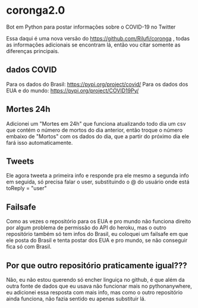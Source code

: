 # coronga2.0
Bot em Python para postar informações sobre o COVID-19 no Twitter 

Essa daqui é uma nova versão do https://github.com/Rilufi/coronga , todas as informações adicionais se encontram lá, então vou citar somente as diferenças principais.

## dados COVID
Para os dados do Brasil: https://pypi.org/project/covid/
Para os dados dos EUA e do mundo: https://pypi.org/project/COVID19Py/

## Mortes 24h
Adicionei um "Mortes em 24h" que funciona atualizando todo dia um csv que contém o número de mortos do dia anterior, então troque o número embaixo de "Mortos" com os dados do dia, que a partir do próximo dia ele fará isso automaticamente.

## Tweets
Ele agora tweeta a primeira info e responde pra ele mesmo a segunda info em seguida, só precisa falar o user, substituindo o @ do usuário onde está toReply = "user"

## Failsafe
Como as vezes o repositório para os EUA e pro mundo não funciona direito por algum problema de permissão do API do heroku, mas o outro repositório também só tem infos do Brasil, eu coloquei um failsafe em que ele posta do Brasil e tenta postar dos EUA e pro mundo, se não conseguir fica só com Brasil.

## Por que outro repositório praticamente igual???
Não, eu não estou querendo só encher linguiça no github, é que além da outra fonte de dados que eu usava não funcionar mais no pythonanywhere, eu adicionei essa resposta com mais info, mas como o outro repositório ainda funciona, não fazia sentido eu apenas substituir lá.
